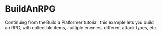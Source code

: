 # BuildAnRPG
Continuing from the Build a Platformer tutorial, this example lets you build an RPG, with collectible items, multiple enemies, different attack types, etc.
